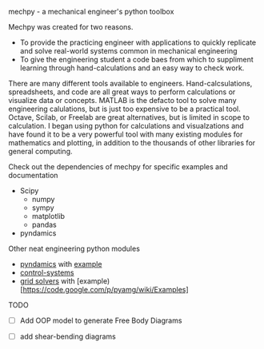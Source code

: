 mechpy - a mechanical engineer's python toolbox

Mechpy was created for two reasons. 
 * To provide the practicing engineer with applications to quickly replicate and solve real-world systems common in mechanical engineering
 * To give the engineering student a code baes from which to suppliment learning through hand-calculations and an easy way to check work.

There are many different tools available to engineers. Hand-calcsulations, spreadsheets, and code are all great ways to perform calculations or visualize data or concepts. MATLAB is the defacto tool to solve many engineering calulations, but is just too expensive to be a practical tool. Octave, Scilab, or Freelab are great alternatives, but is limited in scope to calculation. I began using python for calculations and visualzations and have found it to be a very powerful tool with many existing modules for mathematics and plotting, in addition to the thousands of other libraries for general computing.

Check out the dependencies of mechpy for specific examples and documentation
 * Scipy
   * numpy
   * sympy
   * matplotlib
   * pandas
 * pyndamics
   
Other neat engineering python modules 
 * [pyndamics]() with [example](http://nbviewer.ipython.org/gist/bblais/7321928)
 * [control-systems](https://github.com/python-control/python-control)
 * [grid solvers](http://pyamg.org/) with [example)[https://code.google.com/p/pyamg/wiki/Examples]

TODO
 - [ ] Add OOP model to generate Free Body Diagrams
 - [ ] add shear-bending diagrams 
 